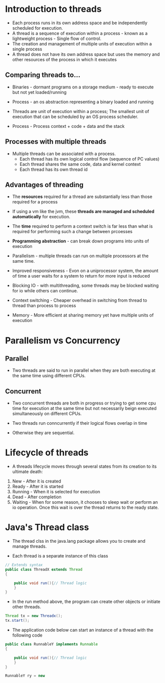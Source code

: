 # Introduction to threads

- Each process runs in its own address space and be independently
  scheduled for execution.
- A thread is a sequence of execution within a process - known as a
  lightweight process - Single flow of control.
- The creation and management of multiple units of execution within a
  single process
- A thread does not have its own address space but uses the memory and
  other resources of the process in which it executes

## Comparing threads to...

- Binaries - dormant programs on a storage medium - ready to execute but
  not yet loaded/running

- Process - an os abstraction representing a binary loaded and running

- Threads are unit of execution within a process; The smallest unit of
  execution that can be scheduled by an OS process scheduler.

- Process - Process context + code + data and the stack

## Processes with multiple threads

- Multiple threads can be associated with a process.
  - Each thread has its own logical control flow (sequence of PC values)
  - Each thread shares the same code, data and kernel context
  - Each thread has its own thread id

## Advantages of threading

- The ****resources**** required for a thread are substantially less
  than those required for a process

- If using a vm like the jvm, these ****threads are managed and
  scheduled automatically**** for execution.

- The ****time**** required to perform a context switch is far less than
  what is required for performing such a change between prcoesses

- ****Programming abstraction**** - can break down programs into units
  of execution

- Parallelism - multiple threads can run on multiple processors at the
  same time.

- Improved responsiveness - Evon on a uniprocessor system, the amount of
  time a user waits for a system to return for more input is reduced

- Blocking IO - with multithreading, some threads may be blocked waiting
  for io while others can continue.

- Context switching - Cheaper overhead in switching from thread to
  thread than process to process

- Memory - More efficient at sharing memory yet have multiple units of
  execution

# Parallelism vs Concurrency

## Parallel

- Two threads are said to run in parallel when they are both executing
  at the same time using different CPUs.

## Concurrent

- Two concurrent threads are both in progress or trying to get some cpu
  time for execution at the same time but not necessarily beign executed
  simultaneously on different CPUs.

<!-- -->

- Two threads run conncurrently if their logical flows overlap in time

- Otherwise they are sequential.

# Lifecycle of threads

- A threads lifecycle moves through several states from its creation to
  its ultimate death:

1.  New - After it is created
2.  Ready - After it is started
3.  Running - When it is selected for execution
4.  Dead - After completion
5.  Waiting - When for some reason, it chooses to sleep wait or perform
    an io operation. Once this wait is over the thread returns to the
    ready state.

# Java\'s Thread class

- The thread clss in the java.lang package allows you to create and
  manage threads.

- Each thread is a separate instance of this class

``` java
// Extends syntax
public class ThreadX extends Thread
{

    public void run(){// Thread logic
    }
}


```

- In the run method above, the program can create other objects or
  initiate other threads.

``` java
Thread tx = new Threadx();
tx.start();
```

- The application code below can start an instance of a thread with the
  following code

``` java
public class RunnableY implements Runnable
{

    public void run(){// Thread logic
    }
}

RunnableY ry = new 
```
